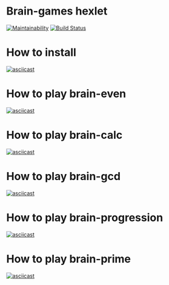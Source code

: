 # Brain-games hexlet
[![Maintainability](https://api.codeclimate.com/v1/badges/ce99e4793f160670f577/maintainability)](https://codeclimate.com/github/Heizoinside/frontend-project-lvl1/maintainability)
[![Build Status](https://travis-ci.org/Heizoinside/frontend-project-lvl1.svg?branch=master)](https://travis-ci.org/Heizoinside/frontend-project-lvl1)
# How to install
[![asciicast](https://asciinema.org/a/KfQNXDwHMNkwZloJ8HVb0Q5Mh.svg)](https://asciinema.org/a/KfQNXDwHMNkwZloJ8HVb0Q5Mh)
# How to play brain-even
[![asciicast](https://asciinema.org/a/B4TbDj2ZZEfCVwyLZybKsq6ZX.svg)](https://asciinema.org/a/B4TbDj2ZZEfCVwyLZybKsq6ZX)
# How to play brain-calc
[![asciicast](https://asciinema.org/a/VWxHg9h63CMzsZdM5gV1RAdl4.svg)](https://asciinema.org/a/VWxHg9h63CMzsZdM5gV1RAdl4)
# How to play brain-gcd
[![asciicast](https://asciinema.org/a/aaoVetS2gbavF8GwtDqRA9dU3.svg)](https://asciinema.org/a/aaoVetS2gbavF8GwtDqRA9dU3)
# How to play brain-progression
[![asciicast](https://asciinema.org/a/Oc8PRA6PhFQDhAFPKrqz41IrE.svg)](https://asciinema.org/a/Oc8PRA6PhFQDhAFPKrqz41IrE)
# How to play brain-prime
[![asciicast](https://asciinema.org/a/oxxCXNuOEstwywVbSKG7Clkzj.svg)](https://asciinema.org/a/oxxCXNuOEstwywVbSKG7Clkzj)
